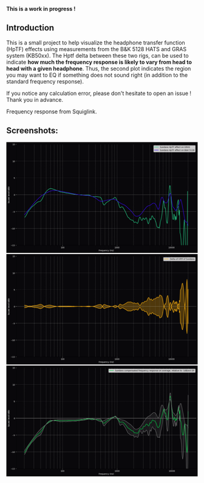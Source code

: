 **This is a work in progress !** 

## Introduction
This is a small project to help visualize the headphone transfer function (HpTF) effects using measurements from the B&K 5128 HATS and GRAS system (KB50xx).
The Hptf delta between these two rigs, can be used to indicate **how much the frequency response is likely to vary from head to head with a given headphone**. Thus, the second plot indicates the region you may want to EQ if something does not sound right (in addition to the standard frequency response).  

If you notice any calculation error, please don't hesitate to open an issue ! Thank you in advance.  

Frequency response from Squiglink.

## Screenshots:
  <img src="img/sundara_hptf.png" alt="Sundara HpTF on GRAS and B&K5128"/>
  <img src="img/sundara_delta_hptf.png" alt="Dela of both HpTF"/>
  <img src="img/sundara_average_tilted_fr.png" alt="Average Frequency response of Sundara on both rigs"/>
